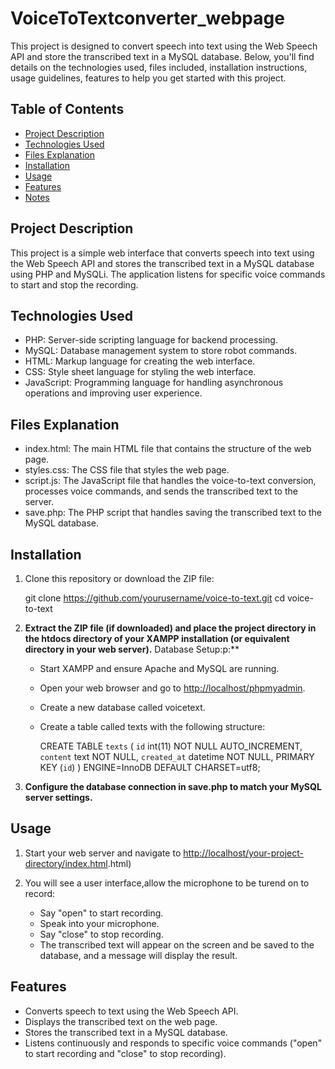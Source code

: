 # VoiceToTextconverter_webpage
This project is designed to convert speech into text using the Web Speech API and store the transcribed text in a MySQL database. Below, you'll find details on the technologies used, files included, installation instructions, usage guidelines, features to help you get started with this project.

## Table of Contents

- [Project Description](#project-description)
- [Technologies Used](#technologies-used)
- [Files Explanation](#files-explanation)
- [Installation](#installation)
- [Usage](#usage)
- [Features](#features)
- [Notes](#notes)

## Project Description

This project is a simple web interface that converts speech into text using the Web Speech API and stores the transcribed text in a MySQL database using PHP and MySQLi. The application listens for specific voice commands to start and stop the recording.

## Technologies Used

- PHP: Server-side scripting language for backend processing.
- MySQL: Database management system to store robot commands.
- HTML: Markup language for creating the web interface.
- CSS: Style sheet language for styling the web interface.
- JavaScript: Programming language for handling asynchronous operations and improving user experience.

## Files Explanation

- index.html: The main HTML file that contains the structure of the web page.
- styles.css: The CSS file that styles the web page.
- script.js: The JavaScript file that handles the voice-to-text conversion, processes voice commands, and sends the transcribed text to the server.
- save.php: The PHP script that handles saving the transcribed text to the MySQL database.

## Installation

1. Clone this repository or download the ZIP file:

  
   git clone https://github.com/yourusername/voice-to-text.git
   cd voice-to-text
   
2. **Extract the ZIP file (if downloaded) and place the project directory in the htdocs directory of your XAMPP installation (or equivalent directory in your web server).**
Database Setup:p:**

   - Start XAMPP and ensure Apache and MySQL are running.
   - Open your web browser and go to [http://localhost/phpmyadmin](http://localhost/phpmyadmin).
   - Create a new database called voicetext.
   - Create a table called texts with the following structure:

    
     CREATE TABLE `texts` (
       `id` int(11) NOT NULL AUTO_INCREMENT,
       `content` text NOT NULL,
       `created_at` datetime NOT NULL,
       PRIMARY KEY (`id`)
     ) ENGINE=InnoDB DEFAULT CHARSET=utf8;
     
4. **Configure the database connection in save.php to match your MySQL server settings.**

## Usage
1. Start your web server and navigate to [http://localhost/your-project-directory/index.html](http://localhost/your-project-directory/index.html).html)

2. You will see a user interface,allow the microphone to be turend on to record:
   - Say "open" to start recording.
   - Speak into your microphone.
   - Say "close" to stop recording.
   - The transcribed text will appear on the screen and be saved to the database, and a message will display the result.

## Features

- Converts speech to text using the Web Speech API.
- Displays the transcribed text on the web page.
- Stores the transcribed text in a MySQL database.
- Listens continuously and responds to specific voice commands ("open" to start recording and "close" to stop recording).
